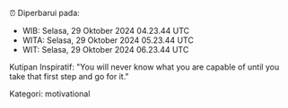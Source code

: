 ⏰ Diperbarui pada:
- WIB: Selasa, 29 Oktober 2024 04.23.44 UTC
- WITA: Selasa, 29 Oktober 2024 05.23.44 UTC
- WIT: Selasa, 29 Oktober 2024 06.23.44 UTC

Kutipan Inspiratif:
"You will never know what you are capable of until you take that first step and go for it."


Kategori: motivational

